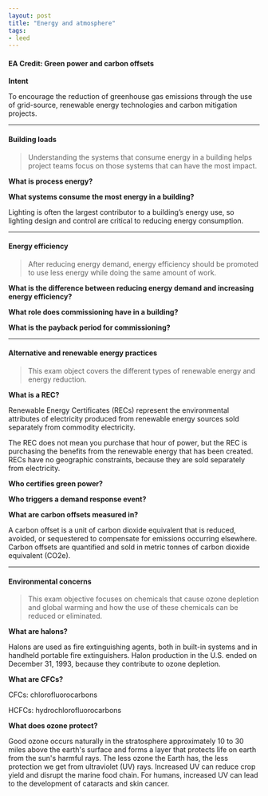 ```yaml
---
layout: post
title: "Energy and atmosphere"
tags:
- leed
---
```


#### EA Credit: Green power and carbon offsets

__Intent__

To encourage the reduction of greenhouse gas emissions through the use of grid-source, renewable energy technologies and carbon mitigation projects.



---

#### Building loads

> Understanding the systems that consume energy in a building helps project teams focus on those systems that can have the most impact.

__What is process energy?__

__What systems consume the most energy in a building?__

Lighting is often the largest contributor to a building’s energy use, so lighting design and control are critical to reducing energy consumption.

---

#### Energy efficiency

> After reducing energy demand, energy efficiency should be promoted to use less energy while doing the same amount of work.

__What is the difference between reducing energy demand and increasing energy efficiency?__

__What role does commissioning have in a building?__

__What is the payback period for commissioning?__

---

#### Alternative and renewable energy practices

> This exam object covers the different types of renewable energy and energy reduction.

__What is a REC?__

Renewable Energy Certificates (RECs) represent the environmental attributes of electricity produced from renewable energy sources sold separately from commodity electricity.

The REC does not mean you purchase that hour of power, but the REC is purchasing the benefits from the renewable energy that has been created. RECs have no geographic constraints, because they are sold separately from electricity.

__Who certifies green power?__

__Who triggers a demand response event?__

__What are carbon offsets measured in?__

A carbon offset is a unit of carbon dioxide equivalent that is reduced, avoided, or sequestered to compensate for emissions occurring elsewhere. Carbon offsets are quantified and sold in metric tonnes of carbon dioxide equivalent (CO2e).

---

#### Environmental concerns

> This exam objective focuses on chemicals that cause ozone depletion and global warming and how the use of these chemicals can be reduced or eliminated.

__What are halons?__

Halons are used as fire extinguishing agents, both in built-in systems and in handheld portable fire extinguishers. Halon production in the U.S. ended on December 31, 1993, because they contribute to ozone depletion.

__What are CFCs?__

CFCs: chlorofluorocarbons

HCFCs: hydrochlorofluorocarbons

__What does ozone protect?__

Good ozone occurs naturally in the stratosphere approximately 10 to 30 miles above the earth's surface and forms a layer that protects life on earth from the sun's harmful rays. The less ozone the Earth has, the less protection we get from ultraviolet (UV) rays. Increased UV can reduce crop yield and disrupt the marine food chain. For humans, increased UV can lead to the development of cataracts and skin cancer.

